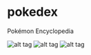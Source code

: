 # pokedex
Pokémon Encyclopedia


![alt tag](https://s31.postimg.org/aaj11fbej/image.png "Pokémon List")
![alt tag](https://s31.postimg.org/vlgl5otiz/image.png "Details of Pokémon")
![alt tag](https://s31.postimg.org/5r6sfwtiz/image.png "Poké-search")
